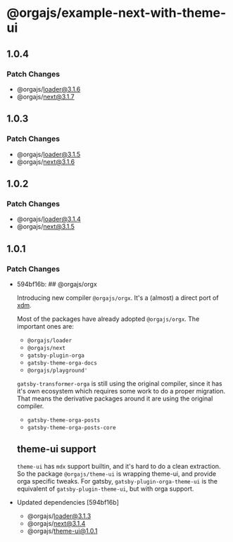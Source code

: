 # @orgajs/example-next-with-theme-ui

## 1.0.4

### Patch Changes

- @orgajs/loader@3.1.6
- @orgajs/next@3.1.7

## 1.0.3

### Patch Changes

- @orgajs/loader@3.1.5
- @orgajs/next@3.1.6

## 1.0.2

### Patch Changes

- @orgajs/loader@3.1.4
- @orgajs/next@3.1.5

## 1.0.1

### Patch Changes

- 594bf16b: ## @orgajs/orgx

  Introducing new compiler `@orgajs/orgx`. It's a (almost) a direct port of [xdm](https://github.com/wooorm/xdm).

  Most of the packages have already adopted `@orgajs/orgx`. The important ones are:

  - `@orgajs/loader`
  - `@orgajs/next`
  - `gatsby-plugin-orga`
  - `gatsby-theme-orga-docs`
  - `@orgajs/playground'`

  `gatsby-transformer-orga` is still using the original compiler, since it has it's own ecosystem which requires some work to do a proper migration. That means the derivative packages around it are using the original compiler.

  - `gatsby-theme-orga-posts`
  - `gatsby-theme-orga-posts-core`

  ## theme-ui support

  `theme-ui` has `mdx` support builtin, and it's hard to do a clean extraction. So the package `@orgajs/theme-ui` is wrapping theme-ui, and provide orga specific tweaks. For gatsby, `gatsby-plugin-orga-theme-ui` is the equivalent of `gatsby-plugin-theme-ui`, but with orga support.

- Updated dependencies [594bf16b]
  - @orgajs/loader@3.1.3
  - @orgajs/next@3.1.4
  - @orgajs/theme-ui@1.0.1
